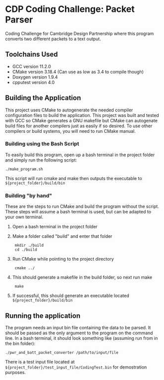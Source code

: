 CDP Coding Challenge: Packet Parser
===================================

Coding Challenge for Cambridge Design Partnership where this program converts
two different packets to a text output.

## Toolchains Used
- GCC version 11.2.0
- CMake version 3.18.4 (Can use as low as 3.4 to compile though)
- Doxygen version 1.9.4
- cpputest version 4.0

## Building the Application
This project uses CMake to autogenerate the needed compiler configuration files
to build the application. This project was built and tested with GCC so CMake
generates a GNU makefile but CMake can autogenate build files for another
compilers just as easily if so desired. To use other compilers or build systems,
you will need to run CMake manual.

### Building using the Bash Script
To easily build this program, open up a bash terminal in the project folder and
simply run the following script:

    ./make_program.sh

This script will run cmake and make then outputs the executable to
`${project_folder}/build/bin`
### Building "by hand"
These are the steps to run CMake and build the program without the script. These
steps will assume a bash terminal is used, but can be adapted to your own terminal.
1. Open a bash terminal in the project folder
2. Make a folder called "build" and enter that folder

        mkdir ./build
        cd ./build

3. Run CMake while pointing to the project directory

        cmake ../

4. This should generate a makefile in the build folder, so next run make

        make

5. If successful, this should generate an executable located `${project_folder}/build/bin`

## Running the application
The program needs an input bin file containing the data to be parsed. It should
be passed as the only argument to the program on the command line. In a bash
terminal, it should look something like (assuming run from in the bin folder):

    ./pwr_and_batt_packet_converter /path/to/input/file

There is a test input file located at `${project_folder}/test_input_file/CodingTest.bin`
for demostration purposes.
